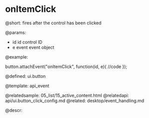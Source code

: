 onItemClick
=============================

@short: fires after the control has been clicked

@params:
- id	id		control ID
- e		event		event object

@example:

button.attachEvent("onItemClick", function(id, e){
	//code
});

@defined: ui.button

@template: api_event

@relatedsample:
	05_list/15_active_content.html
@relatedapi:
	api/ui.button_click_config.md
@related:
	desktop/event_handling.md

@descr: